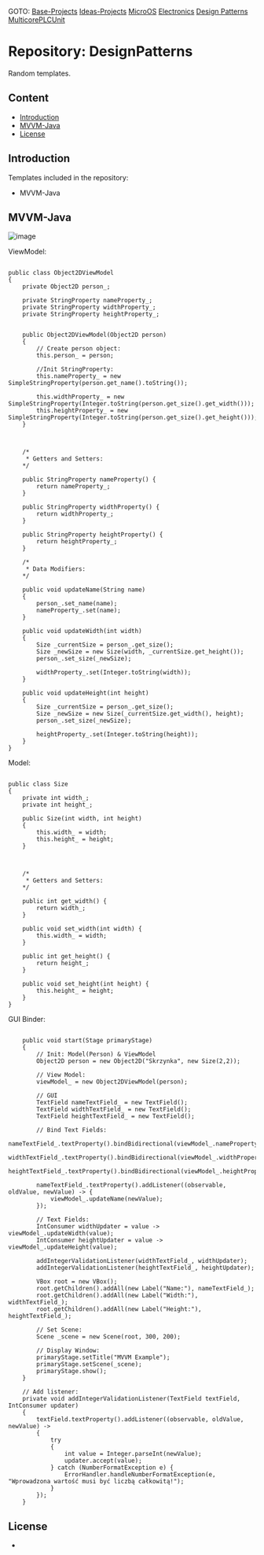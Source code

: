 GOTO: [Base-Projects](https://github.com/DamianKJKujawski/Base-Projects) [Ideas-Projects](https://github.com/DamianKJKujawski/Ideas-Projects) [MicroOS](https://github.com/DamianKJKujawski/MicroOS) [Electronics](https://github.com/DamianKJKujawski/Electronics) [Design Patterns](https://github.com/DamianKJKujawski/DesignPatterns) [MulticorePLCUnit](https://github.com/DamianKJKujawski/MulticorePLCUnit)

# Repository: DesignPatterns

  Random templates.

## Content

  - [Introduction](#Introduction)
  - [MVVM-Java](#MVVM-Java)
  - [License](#License)

## Introduction

  Templates included in the repository: 
   -  MVVM-Java

## MVVM-Java

![image](https://github.com/DamianKJKujawski/Other-Projects/assets/160174331/6362fbcc-01eb-4e1e-8bb6-430a6c32d7c1)

ViewModel:

```

public class Object2DViewModel 
{
    private Object2D person_;
    
    private StringProperty nameProperty_;
    private StringProperty widthProperty_;
    private StringProperty heightProperty_;
    
    
    public Object2DViewModel(Object2D person) 
    {
    	// Create person object:
        this.person_ = person;

        //Init StringProperty:
        this.nameProperty_ = new SimpleStringProperty(person.get_name().toString());
        
        this.widthProperty_ = new SimpleStringProperty(Integer.toString(person.get_size().get_width()));
        this.heightProperty_ = new SimpleStringProperty(Integer.toString(person.get_size().get_height()));
    }

    
    
    /* 
     * Getters and Setters: 
    */
    
    public StringProperty nameProperty() {
        return nameProperty_;
    }

    public StringProperty widthProperty() {
        return widthProperty_;
    }

    public StringProperty heightProperty() {
        return heightProperty_;
    }

    /* 
     * Data Modifiers:
    */
    
    public void updateName(String name) 
    {
        person_.set_name(name);
        nameProperty_.set(name);
    }

    public void updateWidth(int width) 
    {
        Size _currentSize = person_.get_size();
        Size _newSize = new Size(width, _currentSize.get_height());
        person_.set_size(_newSize);
        
        widthProperty_.set(Integer.toString(width));
    }
    
    public void updateHeight(int height) 
    {
        Size _currentSize = person_.get_size();
        Size _newSize = new Size(_currentSize.get_width(), height);
        person_.set_size(_newSize);
        
        heightProperty_.set(Integer.toString(height));
    }
}

```

Model:

```

public class Size 
{
    private int width_;
    private int height_;

    public Size(int width, int height) 
    {
        this.width_ = width;
        this.height_ = height;
    }

    
    
    /* 
     * Getters and Setters: 
    */

    public int get_width() {
        return width_;
    }

    public void set_width(int width) {
        this.width_ = width;
    }

    public int get_height() {
        return height_;
    }

    public void set_height(int height) {
        this.height_ = height;
    }
}

```

GUI Binder:

```

    public void start(Stage primaryStage) 
    {
        // Init: Model(Person) & ViewModel
        Object2D person = new Object2D("Skrzynka", new Size(2,2));

        // View Model:
        viewModel_ = new Object2DViewModel(person);

        // GUI
        TextField nameTextField_ = new TextField();
        TextField widthTextField_ = new TextField();
        TextField heightTextField_ = new TextField();

        // Bind Text Fields:
        nameTextField_.textProperty().bindBidirectional(viewModel_.nameProperty());
        widthTextField_.textProperty().bindBidirectional(viewModel_.widthProperty());
        heightTextField_.textProperty().bindBidirectional(viewModel_.heightProperty());

        nameTextField_.textProperty().addListener((observable, oldValue, newValue) -> {
            viewModel_.updateName(newValue);
        });

        // Text Fields:
        IntConsumer widthUpdater = value -> viewModel_.updateWidth(value);
        IntConsumer heightUpdater = value -> viewModel_.updateHeight(value);

        addIntegerValidationListener(widthTextField_, widthUpdater);
        addIntegerValidationListener(heightTextField_, heightUpdater);

        VBox root = new VBox();
        root.getChildren().addAll(new Label("Name:"), nameTextField_);
        root.getChildren().addAll(new Label("Width:"), widthTextField_);
        root.getChildren().addAll(new Label("Height:"), heightTextField_);

        // Set Scene:
        Scene _scene = new Scene(root, 300, 200);

        // Display Window:
        primaryStage.setTitle("MVVM Example");
        primaryStage.setScene(_scene);
        primaryStage.show();
    }

    // Add listener:
    private void addIntegerValidationListener(TextField textField, IntConsumer updater) 
    {
        textField.textProperty().addListener((observable, oldValue, newValue) -> 
        {
            try 
            {
                int value = Integer.parseInt(newValue);
                updater.accept(value);
            } catch (NumberFormatException e) {
                ErrorHandler.handleNumberFormatException(e, "Wprowadzona wartość musi być liczbą całkowitą!");
            }
        });
    }

```

## License

-



